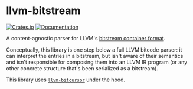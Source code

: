 llvm-bitstream
==============

[![Crates.io](https://img.shields.io/crates/v/llvm-bitstream)](https://crates.io/crates/llvm-bitstream)
[![Documentation](https://docs.rs/llvm-bitstream/badge.svg)](https://docs.rs/llvm-bitstream)

A content-agnostic parser for LLVM's [bitstream container format](https://llvm.org/docs/BitCodeFormat.html).

Conceptually, this library is one step below a full LLVM bitcode parser:
it can interpret the entries in a bitstream, but isn't aware of their semantics
and isn't responsible for composing them into an LLVM IR
program (or any other concrete structure that's been serialized as a bitstream).

This library uses [`llvm-bitcursor`](https://crates.io/crates/llvm-bitcursor) under the hood.
